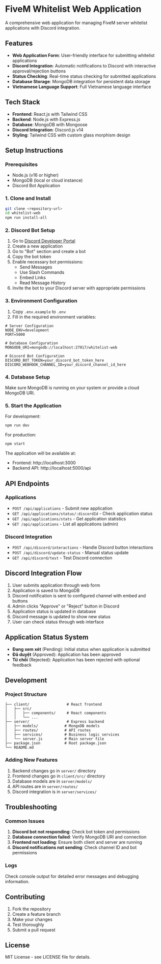 # FiveM Whitelist Web Application

A comprehensive web application for managing FiveM server whitelist applications with Discord integration.

## Features

- **Web Application Form**: User-friendly interface for submitting whitelist applications
- **Discord Integration**: Automatic notifications to Discord with interactive approval/rejection buttons
- **Status Checking**: Real-time status checking for submitted applications
- **Database Storage**: MongoDB integration for persistent data storage
- **Vietnamese Language Support**: Full Vietnamese language interface

## Tech Stack

- **Frontend**: React.js with Tailwind CSS
- **Backend**: Node.js with Express.js
- **Database**: MongoDB with Mongoose
- **Discord Integration**: Discord.js v14
- **Styling**: Tailwind CSS with custom glass morphism design

## Setup Instructions

### Prerequisites

- Node.js (v16 or higher)
- MongoDB (local or cloud instance)
- Discord Bot Application

### 1. Clone and Install

```bash
git clone <repository-url>
cd whitelist-web
npm run install-all
```

### 2. Discord Bot Setup

1. Go to [Discord Developer Portal](https://discord.com/developers/applications)
2. Create a new application
3. Go to "Bot" section and create a bot
4. Copy the bot token
5. Enable necessary bot permissions:
   - Send Messages
   - Use Slash Commands
   - Embed Links
   - Read Message History
6. Invite the bot to your Discord server with appropriate permissions

### 3. Environment Configuration

1. Copy `.env.example` to `.env`
2. Fill in the required environment variables:

```env
# Server Configuration
NODE_ENV=development
PORT=5000

# Database Configuration
MONGODB_URI=mongodb://localhost:27017/whitelist-web

# Discord Bot Configuration
DISCORD_BOT_TOKEN=your_discord_bot_token_here
DISCORD_WEBHOOK_CHANNEL_ID=your_discord_channel_id_here
```

### 4. Database Setup

Make sure MongoDB is running on your system or provide a cloud MongoDB URI.

### 5. Start the Application

For development:
```bash
npm run dev
```

For production:
```bash
npm start
```

The application will be available at:
- Frontend: http://localhost:3000
- Backend API: http://localhost:5000/api

## API Endpoints

### Applications
- `POST /api/applications` - Submit new application
- `GET /api/applications/status/:discordId` - Check application status
- `GET /api/applications/stats` - Get application statistics
- `GET /api/applications` - List all applications (admin)

### Discord Integration
- `POST /api/discord/interactions` - Handle Discord button interactions
- `POST /api/discord/update-status` - Manual status update
- `GET /api/discord/test` - Test Discord connection

## Discord Integration Flow

1. User submits application through web form
2. Application is saved to MongoDB
3. Discord notification is sent to configured channel with embed and buttons
4. Admin clicks "Approve" or "Reject" button in Discord
5. Application status is updated in database
6. Discord message is updated to show new status
7. User can check status through web interface

## Application Status System

- **Đang xem xét** (Pending): Initial status when application is submitted
- **Đã duyệt** (Approved): Application has been approved
- **Từ chối** (Rejected): Application has been rejected with optional feedback

## Development

### Project Structure

```
├── client/                 # React frontend
│   ├── src/
│   │   ├── components/     # React components
│   │   └── ...
├── server/                 # Express backend
│   ├── models/            # MongoDB models
│   ├── routes/            # API routes
│   ├── services/          # Business logic services
│   └── server.js          # Main server file
├── package.json           # Root package.json
└── README.md
```

### Adding New Features

1. Backend changes go in `server/` directory
2. Frontend changes go in `client/src/` directory
3. Database models are in `server/models/`
4. API routes are in `server/routes/`
5. Discord integration is in `server/services/`

## Troubleshooting

### Common Issues

1. **Discord bot not responding**: Check bot token and permissions
2. **Database connection failed**: Verify MongoDB URI and connection
3. **Frontend not loading**: Ensure both client and server are running
4. **Discord notifications not sending**: Check channel ID and bot permissions

### Logs

Check console output for detailed error messages and debugging information.

## Contributing

1. Fork the repository
2. Create a feature branch
3. Make your changes
4. Test thoroughly
5. Submit a pull request

## License

MIT License - see LICENSE file for details.
